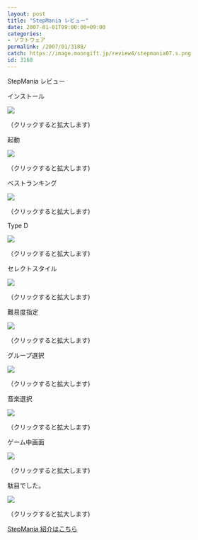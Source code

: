 ```yaml
---
layout: post
title: "StepMania レビュー"
date: 2007-01-01T09:00:00+09:00
categories:
- ソフトウェア
permalink: /2007/01/3188/
catch: https://image.moongift.jp/review4/stepmania07.s.png
id: 3160
---
```

StepMania レビュー  
<!--more-->

インストール

  

[![](https://image.moongift.jp/review4/stepmania01.s.png)](https://image.moongift.jp/review4/stepmania01.png)  
  
（クリックすると拡大します)

  

起動

  

[![](https://image.moongift.jp/review4/stepmania03.s.png)](https://image.moongift.jp/review4/stepmania03.png)  
  
（クリックすると拡大します)

  

ベストランキング

  

[![](https://image.moongift.jp/review4/stepmania04.s.png)](https://image.moongift.jp/review4/stepmania04.png)  
  
（クリックすると拡大します)

  

Type D

  

[![](https://image.moongift.jp/review4/stepmania05.s.png)](https://image.moongift.jp/review4/stepmania05.png)  
  
（クリックすると拡大します)

  

セレクトスタイル

  

[![](https://image.moongift.jp/review4/stepmania06.s.png)](https://image.moongift.jp/review4/stepmania06.png)  
  
（クリックすると拡大します)

  

難易度指定

  

[![](https://image.moongift.jp/review4/stepmania07.s.png)](https://image.moongift.jp/review4/stepmania07.png)  
  
（クリックすると拡大します)

  

グループ選択

  

[![](https://image.moongift.jp/review4/stepmania08.s.png)](https://image.moongift.jp/review4/stepmania08.png)  
  
（クリックすると拡大します)

  

音楽選択

  

[![](https://image.moongift.jp/review4/stepmania09.s.png)](https://image.moongift.jp/review4/stepmania09.png)  
  
（クリックすると拡大します)

  

ゲーム中画面

  

[![](https://image.moongift.jp/review4/stepmania10.s.png)](https://image.moongift.jp/review4/stepmania10.png)  
  
（クリックすると拡大します)

  

駄目でした。

  

[![](https://image.moongift.jp/review4/stepmania11.s.png)](https://image.moongift.jp/review4/stepmania11.png)  
  
（クリックすると拡大します)

  

[StepMania 紹介はこちら](http://oss.moongift.jp/intro/i-3180.html)

